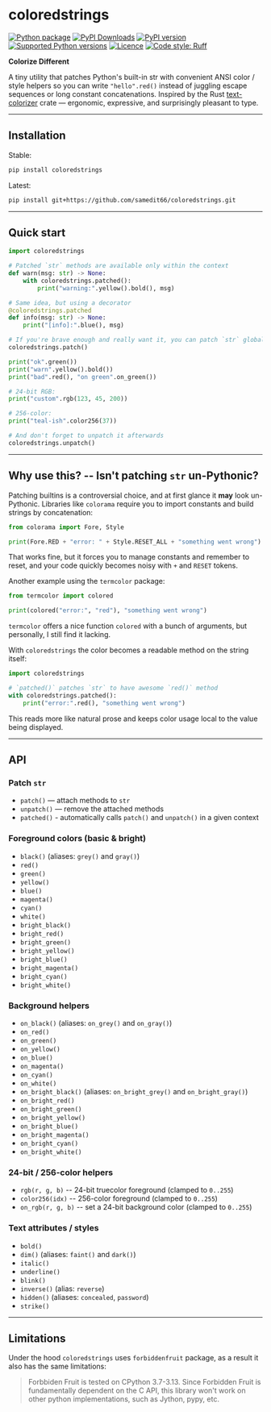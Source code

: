 # coloredstrings

[![Python package](https://github.com/samedit66/coloredstrings/actions/workflows/python-package.yml/badge.svg)](https://github.com/samedit66/coloredstrings/actions/workflows/python-package.yml)
[![PyPI Downloads](https://static.pepy.tech/personalized-badge/coloredstrings?period=total&units=ABBREVIATION&left_color=BLACK&right_color=MAGENTA&left_text=downloads)](https://pepy.tech/projects/coloredstrings)
[![PyPI version](https://img.shields.io/pypi/v/coloredstrings.svg?logo=pypi&logoColor=FFE873)](https://pypi.org/project/coloredstrings)
[![Supported Python versions](https://img.shields.io/pypi/pyversions/coloredstrings.svg?logo=python&logoColor=FFE873)](https://pypi.org/project/coloredstrings)
[![Licence](https://img.shields.io/github/license/samedit66/coloredstrings.svg)](COPYING.txt)
[![Code style: Ruff](https://img.shields.io/endpoint?url=https://raw.githubusercontent.com/astral-sh/ruff/main/assets/badge/v2.json)](https://github.com/astral-sh/ruff)

**Colorize Different**

A tiny utility that patches Python's built-in str with convenient ANSI color / style helpers so you can write `"hello".red()` instead of juggling escape sequences or long constant concatenations. Inspired by the Rust [text-colorizer](https://crates.io/crates/text-colorizer) crate — ergonomic, expressive, and surprisingly pleasant to type.

---

## Installation

Stable:
```bash
pip install coloredstrings
```

Latest:
```bash
pip install git+https://github.com/samedit66/coloredstrings.git
```

---

## Quick start

```python
import coloredstrings

# Patched `str` methods are available only within the context
def warn(msg: str) -> None:
    with coloredstrings.patched():
        print("warning:".yellow().bold(), msg)

# Same idea, but using a decorator
@coloredstrings.patched
def info(msg: str) -> None:
    print("[info]:".blue(), msg)

# If you're brave enough and really want it, you can patch `str` globally
coloredstrings.patch()

print("ok".green())
print("warn".yellow().bold())
print("bad".red(), "on green".on_green())

# 24-bit RGB:
print("custom".rgb(123, 45, 200))

# 256-color:
print("teal-ish".color256(37))

# And don't forget to unpatch it afterwards
coloredstrings.unpatch()
```

---

## Why use this? -- Isn't patching `str` un-Pythonic?

Patching builtins is a controversial choice, and at first glance it __may__ look un-Pythonic. Libraries like `colorama` require you to import constants and build strings by concatenation:

```python
from colorama import Fore, Style

print(Fore.RED + "error: " + Style.RESET_ALL + "something went wrong")
```

That works fine, but it forces you to manage constants and remember to reset, and your code quickly becomes noisy with `+` and `RESET` tokens.

Another example using the `termcolor` package:
```python
from termcolor import colored

print(colored("error:", "red"), "something went wrong")
```

`termcolor` offers a nice function `colored` with a bunch of arguments, but personally, I still find it lacking.

With `coloredstrings` the color becomes a readable method on the string itself:

```python
import coloredstrings

# `patched()` patches `str` to have awesome `red()` method
with coloredstrings.patched():
    print("error:".red(), "something went wrong")
```

This reads more like natural prose and keeps color usage local to the value being displayed.

---

## API

### Patch `str`
- `patch()` — attach methods to `str`
- `unpatch()` — remove the attached methods
- `patched()` - automatically calls `patch()` and `unpatch()` in a given context

### Foreground colors (basic & bright)

- `black()` (aliases: `grey()` and `gray()`)
- `red()`
- `green()`
- `yellow()`
- `blue()`
- `magenta()`
- `cyan()`
- `white()`
- `bright_black()`
- `bright_red()`
- `bright_green()`
- `bright_yellow()`
- `bright_blue()`
- `bright_magenta()`
- `bright_cyan()`
- `bright_white()`

### Background helpers

- `on_black()` (aliases: `on_grey()` and `on_gray()`)
- `on_red()`
- `on_green()`
- `on_yellow()`
- `on_blue()`
- `on_magenta()`
- `on_cyan()`
- `on_white()`
- `on_bright_black()` (aliases: `on_bright_grey()` and `on_bright_gray()`)
- `on_bright_red()`
- `on_bright_green()`
- `on_bright_yellow()`
- `on_bright_blue()`
- `on_bright_magenta()`
- `on_bright_cyan()`
- `on_bright_white()`

### 24-bit / 256-color helpers
- `rgb(r, g, b)` -- 24-bit truecolor foreground (clamped to `0..255`)
- `color256(idx)` -- 256-color foreground (clamped to `0..255`)
- `on_rgb(r, g, b)` -- set a 24-bit background color (clamped to `0..255`)

### Text attributes / styles

- `bold()`
- `dim()` (aliases: `faint()` and `dark()`)
- `italic()`
- `underline()`
- `blink()` 
- `inverse()` (alias: `reverse`)
- `hidden()` (aliases: `concealed`, `password`)
- `strike()`

---

## Limitations

Under the hood `coloredstrings` uses `forbiddenfruit` package, as a result it also has the same limitations:

> Forbbiden Fruit is tested on CPython 3.7-3.13.
> Since Forbidden Fruit is fundamentally dependent on the C API, this library won't work on other python implementations, such as Jython, pypy, etc.
